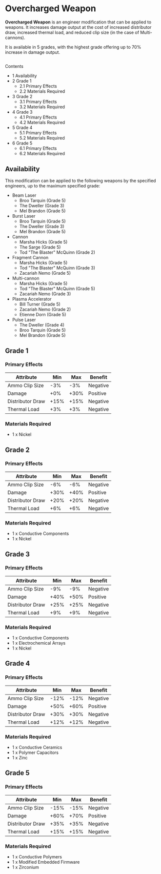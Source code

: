 # Overcharged Weapon
**Overcharged Weapon** is an engineer modification that can be applied to weapons. It increases damage output at the cost of increased distributor draw, increased thermal load, and reduced clip size (in the case of Multi-cannons).

It is available in 5 grades, with the highest grade offering up to 70% increase in damage output.

## 

Contents

- 1 Availability
- 2 Grade 1
    - 2.1 Primary Effects
    - 2.2 Materials Required
- 3 Grade 2
    - 3.1 Primary Effects
    - 3.2 Materials Required
- 4 Grade 3
    - 4.1 Primary Effects
    - 4.2 Materials Required
- 5 Grade 4
    - 5.1 Primary Effects
    - 5.2 Materials Required
- 6 Grade 5
    - 6.1 Primary Effects
    - 6.2 Materials Required

## Availability

This modification can be applied to the following weapons by the specified engineers, up to the maximum specified grade:

- Beam Laser
    - Broo Tarquin (Grade 5)
    - The Dweller (Grade 3)
    - Mel Brandon (Grade 5)
- Burst Laser
    - Broo Tarquin (Grade 5)
    - The Dweller (Grade 3)
    - Mel Brandon (Grade 5)
- Cannon
    - Marsha Hicks (Grade 5)
    - The Sarge (Grade 5)
    - Tod "The Blaster" McQuinn (Grade 2)
- Fragment Cannon
    - Marsha Hicks (Grade 5)
    - Tod "The Blaster" McQuinn (Grade 3)
    - Zacariah Nemo (Grade 5)
- Multi-cannon
    - Marsha Hicks (Grade 5)
    - Tod "The Blaster" McQuinn (Grade 5)
    - Zacariah Nemo (Grade 3)
- Plasma Accelerator
    - Bill Turner (Grade 5)
    - Zacariah Nemo (Grade 2)
    - Etienne Dorn (Grade 5)
- Pulse Laser
    - The Dweller (Grade 4)
    - Broo Tarquin (Grade 5)
    - Mel Brandon (Grade 5)

## Grade 1

### Primary Effects

| Attribute | Min | Max | Benefit |
| --- | --- | --- | --- |
| Ammo Clip Size | -3% | -3% | Negative |
| Damage | +0% | +30% | Positive |
| Distributor Draw | +15% | +15% | Negative |
| Thermal Load | +3% | +3% | Negative |

### Materials Required

- 1 x Nickel

## Grade 2

### Primary Effects

| Attribute | Min | Max | Benefit |
| --- | --- | --- | --- |
| Ammo Clip Size | -6% | -6% | Negative |
| Damage | +30% | +40% | Positive |
| Distributor Draw | +20% | +20% | Negative |
| Thermal Load | +6% | +6% | Negative |

### Materials Required

- 1 x Conductive Components
- 1 x Nickel

## Grade 3

### Primary Effects

| Attribute | Min | Max | Benefit |
| --- | --- | --- | --- |
| Ammo Clip Size | -9% | -9% | Negative |
| Damage | +40% | +50% | Positive |
| Distributor Draw | +25% | +25% | Negative |
| Thermal Load | +9% | +9% | Negative |

### Materials Required

- 1 x Conductive Components
- 1 x Electrochemical Arrays
- 1 x Nickel

## Grade 4

### Primary Effects

| Attribute | Min | Max | Benefit |
| --- | --- | --- | --- |
| Ammo Clip Size | -12% | -12% | Negative |
| Damage | +50% | +60% | Positive |
| Distributor Draw | +30% | +30% | Negative |
| Thermal Load | +12% | +12% | Negative |

### Materials Required

- 1 x Conductive Ceramics
- 1 x Polymer Capacitors
- 1 x Zinc

## Grade 5

### Primary Effects

| Attribute | Min | Max | Benefit |
| --- | --- | --- | --- |
| Ammo Clip Size | -15% | -15% | Negative |
| Damage | +60% | +70% | Positive |
| Distributor Draw | +35% | +35% | Negative |
| Thermal Load | +15% | +15% | Negative |

### Materials Required

- 1 x Conductive Polymers
- 1 x Modified Embedded Firmware
- 1 x Zirconium
